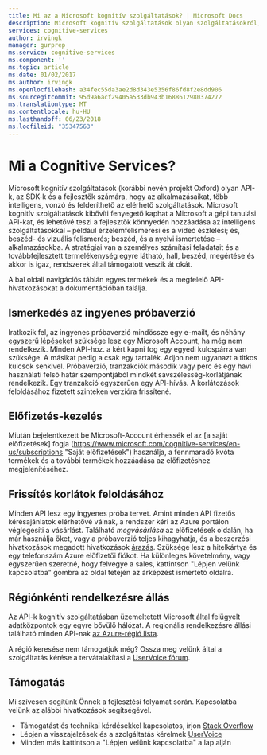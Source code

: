 ```yaml
---
title: Mi az a Microsoft kognitív szolgáltatások? | Microsoft Docs
description: Microsoft kognitív szolgáltatások olyan szolgáltatásokról, amelyek a Microsoft Azure-ban, amelyek a alkalmazások intelligens, vonzó és felderíthető, API-k és SDK-k készlete.
services: cognitive-services
author: irvingk
manager: gurprep
ms.service: cognitive-services
ms.component: ''
ms.topic: article
ms.date: 01/02/2017
ms.author: irvingk
ms.openlocfilehash: a34fec55da3ae2d8d343e5356f86fd8f2e8dd906
ms.sourcegitcommit: 95d9a6acf29405a533db943b1688612980374272
ms.translationtype: MT
ms.contentlocale: hu-HU
ms.lasthandoff: 06/23/2018
ms.locfileid: "35347563"
---
```

# <a name="what-is-cognitive-services"></a>Mi a Cognitive Services?

Microsoft kognitív szolgáltatások (korábbi nevén projekt Oxford) olyan API-k, az SDK-k és a fejlesztők számára, hogy az alkalmazásaikat, több intelligens, vonzó és felderíthető az elérhető szolgáltatások. Microsoft kognitív szolgáltatások kibővíti fenyegető kaphat a Microsoft a gépi tanulási API-kat, és lehetővé teszi a fejlesztők könnyedén hozzáadása az intelligens szolgáltatásokkal – például érzelemfelismerési és a videó észlelési; és, beszéd- és vizuális felismerés; beszéd, és a nyelvi ismertetése – alkalmazásokba. A stratégiai van a személyes számítási feladatait és a továbbfejlesztett termelékenység egyre látható, hall, beszéd, megértése és akkor is igaz, rendszerek által támogatott veszik át okát.

A bal oldali navigációs táblán egyes termékek és a megfelelő API-hivatkozásokat a dokumentációban találja.

## <a name="getting-started-with-free-trials"></a>Ismerkedés az ingyenes próbaverzió
Iratkozik fel, az ingyenes próbaverzió mindössze egy e-mailt, és néhány [egyszerű lépéseket](https://azure.microsoft.com/try/cognitive-services/ "Sign-up súgó") szüksége lesz egy Microsoft Account, ha még nem rendelkezik. Minden API-hoz. a kért kapni fog egy egyedi kulcspárra van szüksége. A másikat pedig a csak egy tartalék. Adjon nem ugyanazt a titkos kulcsok senkivel. Próbaverzió, tranzakciók második vagy perc és egy havi használati felső határ szempontjából mindkét sávszélesség-korlátjának rendelkezik. Egy tranzakció egyszerűen egy API-hívás. A korlátozások feloldásához fizetett szinteken verzióra frissítené.

## <a name="subscription-management"></a>Előfizetés-kezelés
Miután bejelentkezett be Microsoft-Account érhessék el az [a saját előfizetések] fogja (https://www.microsoft.com/cognitive-services/en-us/subscriptions "Saját előfizetések") használja, a fennmaradó kvóta termékek és a további termékek hozzáadása az előfizetéshez megjelenítéséhez.

## <a name="upgrade-to-unlock-limits"></a>Frissítés korlátok feloldásához
Minden API lesz egy ingyenes próba tervet.  Amint minden API fizetős kérésajánlatok elérhetővé válnak, a rendszer kéri az Azure portálon véglegesíti a vásárlást.  Található *megvásárlása* az előfizetések oldalán, ha már használja őket, vagy a próbaverzió teljes kihagyhatja, és a beszerzési hivatkozások megadott hivatkozások [árazás](https://www.microsoft.com/cognitive-services/en-us/pricing "árképzési").  Szüksége lesz a hitelkártya és egy telefonszám Azure előfizetői fiókot. Ha különleges követelmény, vagy egyszerűen szeretné, hogy felvegye a sales, kattintson "Lépjen velünk kapcsolatba" gombra az oldal tetején az árképzést ismertető oldalra.

## <a name="regional-availability"></a>Régiónkénti rendelkezésre állás
Az API-k kognitív szolgáltatásban üzemeltetett Microsoft által felügyelt adatközpontok egy egyre bővülő hálózat. A regionális rendelkezésre állási található minden API-nak [az Azure-régió lista](https://azure.microsoft.com/regions).
    
A régió keresése nem támogatjuk még? Ossza meg velünk által a szolgáltatás kérése a tervátalakítási a [UserVoice fórum](https://cognitive.uservoice.com/).

## <a name="support"></a>Támogatás
Mi szívesen segítünk Önnek a fejlesztési folyamat során. Kapcsolatba velünk az alábbi hivatkozások segítségével. 
* Támogatást és technikai kérdésekkel kapcsolatos, írjon [Stack Overflow](https://stackoverflow.com/questions/tagged/microsoft-cognitive)
* Lépjen a visszajelzések és a szolgáltatás kérelmek [UserVoice](https://cognitive.uservoice.com/)
* Minden más kattintson a "Lépjen velünk kapcsolatba" a lap alján

